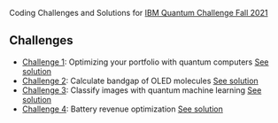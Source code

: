 Coding Challenges and Solutions for [IBM Quantum Challenge Fall 2021](https://github.com/qiskit-community/ibm-quantum-challenge-fall-2021)

## Challenges
- [Challenge 1](./content/challenge-1/challenge-1.ipynb): Optimizing your portfolio with quantum computers [See solution](./solutions-by-authors/challenge-1/challenge-1.ipynb)
- [Challenge 2](./content/challenge-2/challenge-2.ipynb): Calculate bandgap of OLED molecules [See solution](./solutions-by-authors/challenge-2/challenge-2.ipynb)
- [Challenge 3](./content/challenge-3/challenge-3.ipynb): Classify images with quantum machine learning [See solution](./solutions-by-authors/challenge-3/challenge-3.ipynb)
- [Challenge 4](./content/challenge-4/challenge-4.ipynb): Battery revenue optimization [See solution](./solutions-by-authors/challenge-4/challenge-4.ipynb)
